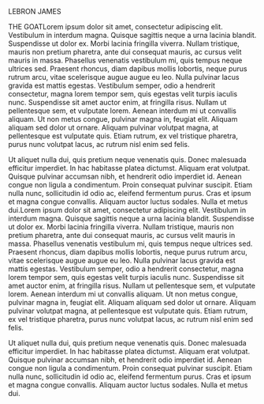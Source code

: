 LEBRON JAMES


THE GOATLorem ipsum dolor sit amet, consectetur adipiscing elit. Vestibulum in interdum magna. Quisque sagittis neque a urna lacinia blandit. Suspendisse ut dolor ex. Morbi lacinia fringilla viverra. Nullam tristique, mauris non pretium pharetra, ante dui consequat mauris, ac cursus velit mauris in massa. Phasellus venenatis vestibulum mi, quis tempus neque ultrices sed. Praesent rhoncus, diam dapibus mollis lobortis, neque purus rutrum arcu, vitae scelerisque augue augue eu leo. Nulla pulvinar lacus gravida est mattis egestas. Vestibulum semper, odio a hendrerit consectetur, magna lorem tempor sem, quis egestas velit turpis iaculis nunc. Suspendisse sit amet auctor enim, at fringilla risus. Nullam ut pellentesque sem, et vulputate lorem. Aenean interdum mi ut convallis aliquam. Ut non metus congue, pulvinar magna in, feugiat elit. Aliquam aliquam sed dolor ut ornare. Aliquam pulvinar volutpat magna, at pellentesque est vulputate quis. Etiam rutrum, ex vel tristique pharetra, purus nunc volutpat lacus, ac rutrum nisl enim sed felis.



Ut aliquet nulla dui, quis pretium neque venenatis quis. Donec malesuada efficitur imperdiet. In hac habitasse platea dictumst. Aliquam erat volutpat. Quisque pulvinar accumsan nibh, et hendrerit odio imperdiet id. Aenean congue non ligula a condimentum. Proin consequat pulvinar suscipit. Etiam nulla nunc, sollicitudin id odio ac, eleifend fermentum purus. Cras et ipsum et magna congue convallis. Aliquam auctor luctus sodales. Nulla et metus dui.Lorem ipsum dolor sit amet, consectetur adipiscing elit. Vestibulum in interdum magna. Quisque sagittis neque a urna lacinia blandit. Suspendisse ut dolor ex. Morbi lacinia fringilla viverra. Nullam tristique, mauris non pretium pharetra, ante dui consequat mauris, ac cursus velit mauris in massa. Phasellus venenatis vestibulum mi, quis tempus neque ultrices sed. Praesent rhoncus, diam dapibus mollis lobortis, neque purus rutrum arcu, vitae scelerisque augue augue eu leo. Nulla pulvinar lacus gravida est mattis egestas. Vestibulum semper, odio a hendrerit consectetur, magna lorem tempor sem, quis egestas velit turpis iaculis nunc. Suspendisse sit amet auctor enim, at fringilla risus. Nullam ut pellentesque sem, et vulputate lorem. Aenean interdum mi ut convallis aliquam. Ut non metus congue, pulvinar magna in, feugiat elit. Aliquam aliquam sed dolor ut ornare. Aliquam pulvinar volutpat magna, at pellentesque est vulputate quis. Etiam rutrum, ex vel tristique pharetra, purus nunc volutpat lacus, ac rutrum nisl enim sed felis.



Ut aliquet nulla dui, quis pretium neque venenatis quis. Donec malesuada efficitur imperdiet. In hac habitasse platea dictumst. Aliquam erat volutpat. Quisque pulvinar accumsan nibh, et hendrerit odio imperdiet id. Aenean congue non ligula a condimentum. Proin consequat pulvinar suscipit. Etiam nulla nunc, sollicitudin id odio ac, eleifend fermentum purus. Cras et ipsum et magna congue convallis. Aliquam auctor luctus sodales. Nulla et metus dui.